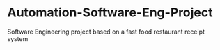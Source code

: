 # Automation-Software-Eng-Project
Software Engineering project based on a fast food restaurant receipt system
